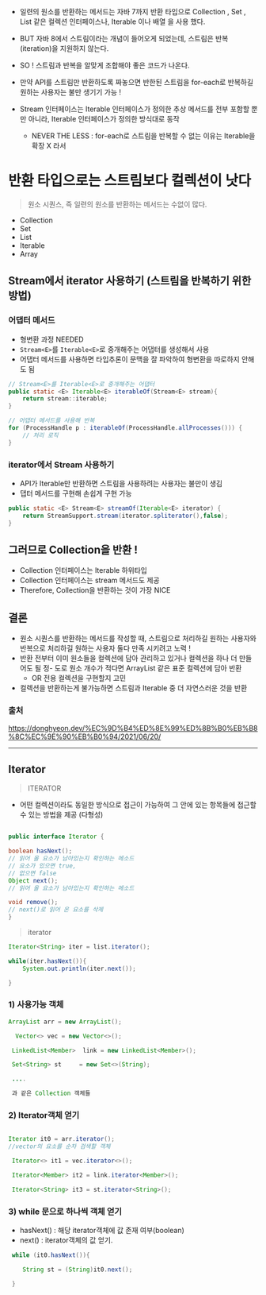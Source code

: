 - 일련의 원소를 반환하는 메서드는 자바 7까지 반환 타입으로 Collection , Set , List 같은 컬렉션 인터페이스나, Iterable 이나 배열 을 사용 했다.

- BUT 자바 8에서 스트림이라는 개념이 들어오게 되었는데, 스트림은 반복(iteration)을 지원하지 않는다.

- SO ! 스트림과 반복을 알맞게 조합해야 좋은 코드가 나온다.

- 만약 API를 스트림만 반환하도록 짜놓으면 반한된 스트림을 for-each로 반복하길 원하는 사용자는 불만 생기기 가능 ! 

-  Stream 인터페이스는 Iterable 인터페이스가 정의한 추상 메서드를 전부 포함할 뿐만 아니라, Iterable 인터페이스가 정의한 방식대로 동작
   - NEVER THE LESS : for-each로 스트림을 반복할 수 없는 이유는 Iterable을 확장 X 라서 
   
# 반환 타입으로는 스트림보다 컬렉션이 낫다
> 원소 시퀀스, 즉 일련의 원소를 반환하는 메서드는 수없이 많다.
- Collection
- Set
- List
- Iterable
- Array

## Stream에서 iterator 사용하기 (스트림을 반복하기 위한 방법)

### 어댑터 메서드
- 형변환 과정 NEEDED
- `Stream<E>`를 `Iterable<E>`로 중개해주는 어댑터를 생성해서 사용
- 어댑터 메서드를 사용하면 타입추론이 문맥을 잘 파악하여 형변환을 따로하지 안해도 됨

```java
// Stream<E>를 Iterable<E>로 중개해주는 어댑터
public static <E> Iterable<E> iterableOf(Stream<E> stream){
    return stream::iterable;
}

// 어댑터 메서드를 사용해 반복
for (ProcessHandle p : iterableOf(ProcessHandle.allProcesses())) {
    // 처리 로직
}
```
### iterator에서 Stream 사용하기
- API가 Iterable만 반환하면 스트림을 사용하려는 사용자는 불만이 생김
- 댑터 메서드를 구현해 손쉽게 구현 가능
```java
public static <E> Stream<E> streamOf(Iterable<E> iterator) {
    return StreamSupport.stream(iterator.spliterator(),false);
}
```

## 그러므로 Collection을 반환 ! 
- Collection 인터페이스는 Iterable 하위타입 
- Collection 인터페이스는 stream 메서드도 제공 
- Therefore, Collection을 반환하는 것이 가장 NICE

## 결론

- 원소 시퀀스를 반환하는 메서드를 작성할 때, 스트림으로 처리하길 원하는 사용자와 반복으로 처리하길 원하는 사용자 둘다 만족 시키려고 노력 ! 
- 반환 전부터 이미 원소들을 컬렉션에 담아 관리하고 있거나 컬렉션을 하나 더 만들어도 될 정- 도로 원소 개수가 적다면 ArrayList 같은 표준 컬렉션에 담아 반환 
   - OR 전용 컬렉션을 구현할지 고민 
- 컬렉션을 반환하는게 불가능하면 스트림과 Iterable 중 더 자연스러운 것을 반환 

### 출처 
https://donghyeon.dev/%EC%9D%B4%ED%8E%99%ED%8B%B0%EB%B8%8C%EC%9E%90%EB%B0%94/2021/06/20/


______________________

## Iterator

> ITERATOR
- 어떤 컬렉션이라도 동일한 방식으로 접근이 가능하여 그 안에 있는 항목들에 접근할 수 있는 방법을 제공 (다형성) 
```java

public interface Iterator {

boolean hasNext(); 
// 읽어 올 요소가 남아있는지 확인하는 메소드
// 요소가 있으면 true,
// 없으면 false
Object next();
// 읽어 올 요소가 남아있는지 확인하는 메소드

void remove();
// next()로 읽어 온 요소를 삭제
}

```

> iterator
```java
Iterator<String> iter = list.iterator();

while(iter.hasNext()){ 
	System.out.println(iter.next());

}
```


### 1) 사용가능 객체
```java
ArrayList arr = new ArrayList();

  Vector<> vec = new Vector<>();

 LinkedList<Member>  link = new LinkedList<Member>();

 Set<String> st     = new Set<>(String);

 ....

 과 같은 Collection 객체들
 ```
 
 ### 2) Iterator객체 얻기
 
 ```java
 
 Iterator it0 = arr.iterator();  
 //vector의 요소를 순차 검색할 객체

  Iterator<> it1 = vec.iterator<>();

  Iterator<Member> it2 = link.iterator<Member>();

  Iterator<String> it3 = st.iterator<String>();

 ```
 
### 3) while 문으로 하나씩 객체 얻기

- hasNext() : 해당 iterator객체에 값 존재 여부(boolean)
- next() : iterator객체의 값 얻기.

```java
 while (it0.hasNext()){

    String st = (String)it0.next();

 }
```